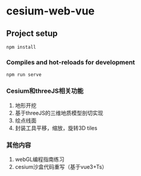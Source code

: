 # cesium-web-vue

## Project setup
```
npm install
```

### Compiles and hot-reloads for development
```
npm run serve
```

### Cesium和threeJS相关功能
1. 地形开挖
2. 基于threeJS的三维地质模型剖切实现
3. 绘点线面
4. 封装工具平移，缩放，旋转3D tiles
### 其他内容
1. webGL编程指南练习
2. cesium沙盒代码重写（基于vue3+Ts）
